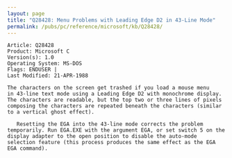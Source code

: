 ```yaml
---
layout: page
title: "Q28428: Menu Problems with Leading Edge D2 in 43-Line Mode"
permalink: /pubs/pc/reference/microsoft/kb/Q28428/
---
```


	Article: Q28428
	Product: Microsoft C
	Version(s): 1.0
	Operating System: MS-DOS
	Flags: ENDUSER |
	Last Modified: 21-APR-1988
	
	The characters on the screen get trashed if you load a mouse menu
	in 43-line text mode using a Leading Edge D2 with monochrome display.
	The characters are readable, but the top two or three lines of pixels
	composing the characters are repeated beneath the characters (similar
	to a vertical ghost effect).
	
	   Resetting the EGA into the 43-line mode corrects the problem
	temporarily. Run EGA.EXE with the argument EGA, or set switch 5 on the
	display adapter to the open position to disable the auto-mode
	selection feature (this process produces the same effect as the EGA
	EGA command).
